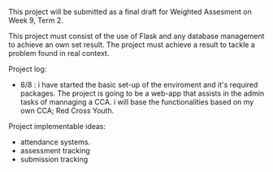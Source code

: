 This project will be submitted as a final draft for Weighted Assesment on Week 9, Term 2. 

This project must consist of the use of Flask and any database management to achieve an own set result.
The project must achieve a result to tackle a problem found in real context.

Project log: 

  - 8/8 : i have started the basic set-up of the enviroment and it's required packages. The project is going to be a web-app that assists in the admin tasks of
    mannaging a CCA. i will base the functionalities based on my own CCA; Red Cross Youth.
    
Project implementable ideas: 
  - attendance systems.
  - assessment tracking
  - submission tracking
